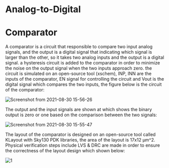 # Analog-to-Digital 

# Comparator

A comparator is a circuit that responsible to compare two input analog signals, and the output is a digital signal that indicating which signal is larger than the other, so it takes two analog inputs and the output is a digital signal. a hysteresis circuit is added to the comparator in order to minimize the noise on the output signal when the two inputs approach zero. the circuit is simulated on an open-source tool (xschem), INP, INN are the inputs of the comparator, EN signal for controlling the circuit and Vout is the digital signal which compares the two inputs, the figure below is the circuit of the comparator:

![Screenshot from 2021-08-30 15-56-26](https://user-images.githubusercontent.com/87280599/131502547-f5b01ade-3f33-434e-99b3-28273cab41e7.png)

The output and the input signals are shown at which shows the binary output is zero or one based on the comparison between the two signals:

![Screenshot from 2021-08-30 15-55-47](https://user-images.githubusercontent.com/87280599/131504534-fc590af9-facc-4fc3-b565-48dd333e9d7a.png)

The layout of the comparator is designed on an open-source tool called KLayout with Sky130 PDK libraries, the area of the layout is 17x12 µm^2. Physical verification steps include LVS & DRC are made in order to ensure the correctness of the layout design which shown below:  

![1](https://user-images.githubusercontent.com/87280599/132095841-8e50b1f6-cfa7-444f-8495-e53d5660c6d4.jpg)







